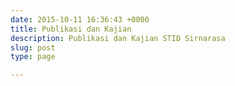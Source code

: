 ```yaml
---
date: 2015-10-11 16:36:43 +0000
title: Publikasi dan Kajian
description: Publikasi dan Kajian STID Sirnarasa
slug: post
type: page

---
```

